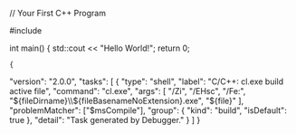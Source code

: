 // Your First C++ Program

#include <iostream>

int main() {
    std::cout << "Hello World!";
    return 0;

    {
  "version": "2.0.0",
  "tasks": [
    {
      "type": "shell",
      "label": "C/C++: cl.exe build active file",
      "command": "cl.exe",
      "args": [
        "/Zi",
        "/EHsc",
        "/Fe:",
        "${fileDirname}\\${fileBasenameNoExtension}.exe",
        "${file}"
      ],
      "problemMatcher": ["$msCompile"],
      "group": {
        "kind": "build",
        "isDefault": true
      },
      "detail": "Task generated by Debugger."
    }
  ]
}
